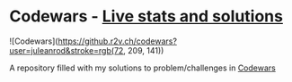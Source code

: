 # Codewars - [Live stats and solutions](https://www.codewars.com/users/juleanrod/stats)

![Codewars](https://github.r2v.ch/codewars?user=juleanrod&stroke=rgb(72, 209, 141))<br>

A repository filled with my solutions to problem/challenges in [Codewars](https://www.codewar.com)




